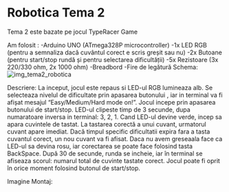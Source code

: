 # Robotica Tema 2

Tema 2 este bazate pe jocul TypeRacer Game 

Am folosit : 
   -Arduino UNO (ATmega328P microcontroller)
   -1x LED RGB (pentru a semnaliza dacă cuvântul corect e scris greșit sau nu)
   -2x Butoane (pentru start/stop rundă și pentru selectarea dificultății)
   -5x Rezistoare (3x 220/330 ohm, 2x 1000 ohm)
   -Breadbord
   -Fire de legătură
Schema:
    ![img_tema2_robotica](https://github.com/user-attachments/assets/c9ed7270-35f3-40c1-94e3-d5dea6404040)

Descriere:
    La inceput, jocul este repaus si LED-ul RGB lumineaza alb. Se selecteaza nivelul de dificultate prin apasarea butonului , iar in terminal va fi 
    afișat mesajul “Easy/Medium/Hard mode on!”. Jocul incepe prin apasarea butonului de start/stop. LED-ul clipeste timp de 3 secunde, dupa
    numaratoare inversa in terminal: 3, 2, 1. Cand LED-ul devine verde, incep sa apara cuvintele de tastat. La tastarea corectă a unui cuvant, urmatorul cuvant 
    apare imediat. Dacă timpul specific dificultatii expira fara a tasta cuvantul corect, un nou cuvant va fi afisat. Daca nu avem  greseaala face ca LED-ul sa 
    devina rosu, iar corectarea se poate face folosind tasta BackSpace. După 30 de secunde, runda se incheie, iar în terminal se afiseaza scorul: numarul total 
    de cuvinte  tastate corect. Jocul poate fi oprit în orice moment folosind butonul de start/stop.

Imagine Montaj:

   
